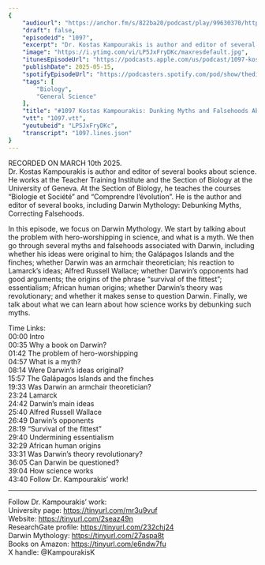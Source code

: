 ```yaml
---
{
	"audiourl": "https://anchor.fm/s/822ba20/podcast/play/99630370/https%3A%2F%2Fd3ctxlq1ktw2nl.cloudfront.net%2Fstaging%2F2025-2-10%2F35fdd45c-f756-1fbc-7ea3-8f7b694264be.m4a",
	"draft": false,
	"episodeid": "1097",
	"excerpt": "Dr. Kostas Kampourakis is author and editor of several books about science. He works at the Teacher Training Institute and the Section of Biology at the University of Geneva. At the Section of Biology, he teaches the courses “Biologie et Société” and “Comprendre l’évolution”. He is the author and editor of several books, including Darwin Mythology: Debunking Myths, Correcting Falsehoods.",
	"image": "https://i.ytimg.com/vi/LP5JxFryDKc/maxresdefault.jpg",
	"itunesEpisodeUrl": "https://podcasts.apple.com/us/podcast/1097-kostas-kampourakis-dunking-myths-and-falsehoods/id1451347236?i=1000708636647&uo=4",
	"publishDate": 2025-05-15,
	"spotifyEpisodeUrl": "https://podcasters.spotify.com/pod/show/thedissenter/episodes/1097-Kostas-Kampourakis-Dunking-Myths-and-Falsehoods-About-Charles-Darwin-e2vuvr2",
	"tags": [
		"Biology",
		"General Science"
	],
	"title": "#1097 Kostas Kampourakis: Dunking Myths and Falsehoods About Charles Darwin",
	"vtt": "1097.vtt",
	"youtubeid": "LP5JxFryDKc",
	"transcript": "1097.lines.json"
}
---
```

RECORDED ON MARCH 10th 2025.  
Dr. Kostas Kampourakis is author and editor of several books about science. He works at the Teacher Training Institute and the Section of Biology at the University of Geneva. At the Section of Biology, he teaches the courses “Biologie et Société” and “Comprendre l’évolution”. He is the author and editor of several books, including Darwin Mythology: Debunking Myths, Correcting Falsehoods.

In this episode, we focus on Darwin Mythology. We start by talking about the problem with hero-worshipping in science, and what is a myth. We then go through several myths and falsehoods associated with Darwin, including whether his ideas were original to him; the Galápagos Islands and the finches; whether Darwin was an armchair theoretician; his reaction to Lamarck’s ideas; Alfred Russell Wallace; whether Darwin’s opponents had good arguments; the origins of the phrase “survival of the fittest”; essentialism; African human origins; whether Darwin’s theory was revolutionary; and whether it makes sense to question Darwin. Finally, we talk about what we can learn about how science works by debunking such myths.

Time Links:  
<time>00:00</time> Intro  
<time>00:35</time> Why a book on Darwin?  
<time>01:42</time> The problem of hero-worshipping  
<time>04:57</time> What is a myth?  
<time>08:14</time> Were Darwin’s ideas original?  
<time>15:57</time> The Galápagos Islands and the finches  
<time>19:33</time> Was Darwin an armchair theoretician?  
<time>23:24</time> Lamarck  
<time>24:42</time> Darwin’s main ideas  
<time>25:40</time> Alfred Russell Wallace  
<time>26:49</time> Darwin’s opponents  
<time>28:19</time> “Survival of the fittest”  
<time>29:40</time> Undermining essentialism  
<time>32:29</time> African human origins  
<time>33:31</time> Was Darwin’s theory revolutionary?  
<time>36:05</time> Can Darwin be questioned?  
<time>39:04</time> How science works  
<time>43:40</time> Follow Dr. Kampourakis’ work!

---

Follow Dr. Kampourakis’ work:  
University page: https://tinyurl.com/mr3u9vuf  
Website: https://tinyurl.com/2seaz49n  
ResearchGate profile: https://tinyurl.com/232chj24  
Darwin Mythology: https://tinyurl.com/27aspa8t  
Books on Amazon: https://tinyurl.com/e6ndw7fu  
X handle: @KampourakisK
